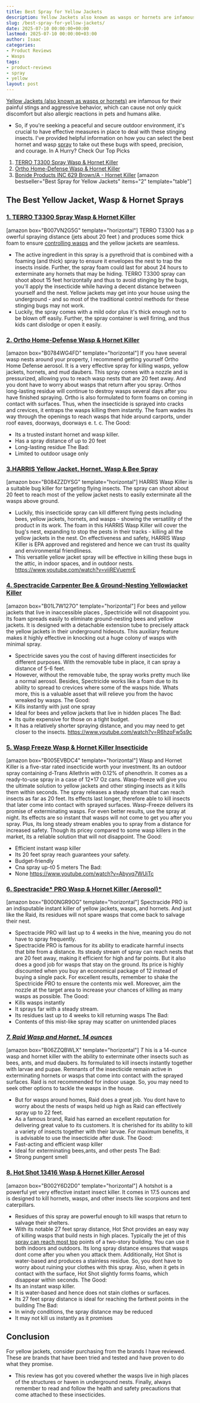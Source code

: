 ```yaml
---
title: Best Spray for Yellow Jackets
description: Yellow Jackets also known as wasps or hornets are infamous for their painful stings and aggressive behavior, which can cause not only quick discomfort but...
slug: /best-spray-for-yellow-jackets/
date: 2025-07-10 00:00:00+00:00
lastmod: 2025-07-10 00:00:00+03:00
author: Isaac
categories:
- Product Reviews
- Wasps
tags:
- product-reviews
- spray
- yellow
layout: post
---
```

[Yellow Jackets (also known as wasps or hornets)](http://entnemdept.ufl.edu/creatures/urban/occas/hornet_yellowjacket.htm)
are infamous for their painful stings and aggressive behavior, which can cause not only quick discomfort but also allergic reactions in pets and humans alike.
- So, if you're seeking a peaceful and secure outdoor environment, it's crucial to have effective measures in place to deal with these stinging insects.
I've provided helpful information on how you can select the best hornet and wasp [spray](https://pestpolicy.com/best-roach-spray/) to take out these bugs with speed, precision, and courage.
In A Hurry? Check Our Top Picks
1. [TERRO T3300 Spray Wasp & Hornet Killer](https://www.amazon.com/dp/B007VN2G5G/?tag=p-policy-20)
2. [Ortho Home-Defense Wasp & Hornet Killer](https://www.amazon.com/dp/B0784WG4FD/?tag=p-policy-20)
3. [Bonide Products INC 629 Brown/A - Hornet Killer](https://www.amazon.com/dp/B0055DNEI2/?tag=p-policy-20)
[amazon bestseller="Best Spray for Yellow Jackets" items="2" template="table"]
## The Best Yellow Jacket, Wasp & Hornet Sprays
### [1. TERRO T3300 Spray Wasp & Hornet Killer](https://www.amazon.com/dp/B007VN2G5G/?tag=p-policy-20)
[amazon box="B007VN2G5G" template="horizontal"]
TERRO T3300 has a p
owerful
spraying distance (jets about
20 feet
) and produces some thick foam to ensure
[controlling wasps](https://pestpolicy.com/best-wasp-spray/)
and the yellow jackets are seamless.
- The active ingredient in this spray is a pyrethroid that is combined with a foaming (and thick) spray to ensure it envelopes the nest to trap the insects inside. Further, the spray foam could last for about 24 hours to exterminate any hornets that may be hiding.
TERRO T3300 spray can shoot about 15 feet horizontally and thus to avoid stinging by the bugs, you'll apply the insecticide while having a decent distance between yourself and the nest.
Yellow jackets may get into your house using the underground - and so most of the traditional control methods for these stinging bugs may not work.
- Luckily, the spray comes with a mild odor plus it's thick enough not to be blown off easily. Further, the spray container is well firring, and thus kids cant dislodge or open it easily.
### [2. Ortho Home-Defense Wasp & Hornet Killer](https://www.amazon.com/dp/B0784WG4FD/?tag=p-policy-20)
[amazon box="B0784WG4FD" template="horizontal"]
If you have several wasp nests around your property, I recommend getting yourself
Ortho Home Defense
aerosol. It is a very effective spray for killing wasps, yellow jackets, hornets, and mud daubers.
This spray comes with a nozzle and is pressurized, allowing you to reach wasp nests that are 20 feet away.
And you dont have to worry about wasps that return after you spray. Orthos long-lasting residue will continue to destroy wasps several days after you have finished spraying.
Ortho is also formulated to form foams on coming in contact with surfaces. Thus, when the insecticide is sprayed into cracks and crevices, it entraps the wasps killing them instantly.
The foam wades its way through the openings to reach wasps that hide around carports, under roof eaves, doorways, doorways e. t. c.
The Good:
- Its a trusted instant hornet and wasp killer.
- Has a spray distance of up to 20 feet
- Long-lasting residue
The Bad:
- Limited to outdoor usage only
### [3.HARRIS Yellow Jacket, Hornet, Wasp & Bee Spray](https://www.amazon.com/dp/B084ZZDYSG/?tag=p-policy-20)
[amazon box="B084ZZDYSG" template="horizontal"]
HARRIS Wasp Killer is a suitable bug killer for targeting flying insects. The spray can shoot about 20 feet to reach most of the yellow jacket nests to easily exterminate all the wasps above ground.
- Luckily, this insecticide spray can kill different flying pests including bees, yellow jackets, hornets, and wasps - showing the versatility of the product in its work.
The foam in this HARRIS Wasp Killer will cover the bug's nest, expanding to stop the pests in their tracks - killing all the yellow jackets in the nest.
On effectiveness and safety, HARRIS Wasp Killer is EPA approved and registered and hence we can trust its quality and environmental friendliness.
- This versatile yellow jacket spray will be effective in killing these bugs in the attic, in indoor spaces, and in outdoor nests.
https://www.youtube.com/watch?v=viiREVuemrE
### [4. Spectracide Carpenter Bee & Ground-Nesting Yellowjacket Killer](https://www.amazon.com/dp/B01L7W127O/?tag=p-policy-20)
[amazon box="B01L7W127O" template="horizontal"]
For bees and yellow jackets that
live in inaccessible places
, Spectricide will not disappoint you. Its foam spreads easily to eliminate ground-nesting bees and yellow jackets.
It is designed with a detachable extension tube to precisely attack the yellow jackets in their underground hideouts.
This auxiliary feature makes it highly effective in knocking out a huge colony of wasps with minimal spray.
- Spectricide saves you the cost of having different insecticides for different purposes. With the removable tube in place, it can spray a distance of 5-6 feet.
- However, without the removable tube, the spray works pretty much like a normal aerosol.
Besides, Spectricide works like a foam due to its ability to spread to crevices where some of the wasps hide. Whats more, this is a valuable asset that will relieve you from the havoc wreaked by wasps.
The Good:
- Kills instantly with just one spray
- Ideal for bees and yellow jackets that live in hidden places
The Bad:
- Its quite expensive for those on a tight budget.
- It has a relatively shorter spraying distance, and you may need to get closer to the insects.
https://www.youtube.com/watch?v=R6hzoFw5s9c
### [5. Wasp Freeze Wasp & Hornet Killer Insecticide](https://www.amazon.com/dp/B005EVBDC4/?tag=p-policy-20)
[amazon box="B005EVBDC4" template="horizontal"]
Wasp and Hornet
Killer is a five-star rated insecticide
worth your investment. Its an outdoor spray containing d-Trans Allethrin with 0.12% of phenothrin. It comes as a ready-to-use spray in a case of 12*17 Oz cans.
Wasp-freeze will give you the ultimate solution to yellow jackets and other stinging insects as it kills them within seconds.
The spray releases a steady stream that can reach insects as far as 20 feet. Its effects last longer, therefore able to kill insects that later come into contact with sprayed surfaces.
Wasp-Freeze delivers its promise of exterminating wasps. For even better results, use the spray at night. Its effects are so instant that wasps will not come to get you after you spray.
Plus, its long steady stream enables you to spray
from a distance for increased safety. Though its pricey compared to some wasp killers in the market, its a reliable solution that will not disappoint.
The Good:
- Efficient instant wasp killer
- Its 20 feet spray reach guarantees your safety.
- Budget-friendly
- Cna spray up-t0 5 meters
The Bad:
- None
https://www.youtube.com/watch?v=Abyvq7WUiTc
### [6. Spectracide* PRO Wasp & Hornet Killer (Aerosol)*](https://www.amazon.com/dp/B000NGR9OG/?tag=p-policy-20)
[amazon box="B000NGR9OG" template="horizontal"]
Spectracide PRO is an indisputable instant killer of yellow jackets, wasps, and hornets. And just like the Raid, its residues will not spare wasps that come back to salvage their nest.
- Spectracide PRO will last up to 4 weeks in the hive, meaning you do not have to spray frequently.
- Spectracide PRO is famous for its ability to eradicate harmful insects that bite from a distance.
Its steady stream of spray can reach nests that are 20 feet away, making it efficient for high and far points. But it also does a good job for wasps that stay on the ground.
Its price is highly discounted when you buy an economical package of 12 instead of buying a single pack.
For excellent results, remember to shake the Spectricide PRO to ensure the contents mix well. Moreover, aim the nozzle at the target area to increase your chances of killing as many wasps as possible.
The Good:
- Kills wasps instantly
- It sprays far with a steady stream.
- Its residues last up to 4 weeks to kill returning wasps
The Bad:
- Contents of this mist-like spray may scatter on unintended places
### [*7. Raid Wasp and Hornet, 14 ounces*](https://www.amazon.com/dp/B06ZZQBWLX/?tag=p-policy-20)
[amazon box="B06ZZQBWLX" template="horizontal"]
*T*
his is a 14-ounce wasp and hornet killer with
the ability to exterminate other insects
such as bees, ants, and mud daubers.
Its formulated to
kill insects instantly together with larvae
and pupae.
Remnants of the insecticide remain
active in exterminating hornets or wasps that come
into contact with the sprayed surfaces.
Raid is not recommended for indoor usage. So, you may need to seek other options to tackle the wasps in the house.
- But for wasps around homes, Raid does a great job. You dont have to worry about the nests of wasps held up high as Raid can effectively spray up to 22 feet.
- As a famous brand, Raid has earned an excellent reputation for delivering great value to its customers.
It is cherished for its ability to kill a variety of insects together with their larvae. For maximum benefits, it is advisable to use the insecticide after dusk.
The Good:
- Fast-acting and efficient wasp killer
- Ideal for exterminating bees,ants, and other pests
The Bad:
- Strong pungent smell
### [8. Hot Shot 13416 Wasp & Hornet Killer Aerosol](https://www.amazon.com/dp/B002Y6D2D0/?tag=p-policy-20)
[amazon box="B002Y6D2D0" template="horizontal"]
A hotshot is a powerful yet very effective instant insect killer. It comes in 17.5 ounces and is designed to kill hornets, wasps, and other insects like scorpions and tent caterpillars.
- Residues of this spray are powerful enough to kill wasps that return to salvage their shelters.
- With its notable 27 feet spray distance, Hot Shot provides an easy way of killing wasps that build nests in high places.
Typically the jet of this
[spray can reach most top](https://pestpolicy.com/best-flea-spray-for-home/)
points of a two-story building. You can use it both indoors and outdoors.
Its long spray distance ensures that wasps dont come after you when you attack them.
Additionally, Hot Shot is water-based and produces a stainless residue. So, you dont have to worry about ruining your clothes with this spray.
Also, when it gets in contact with the surface, Hot Shot slightly forms foams, which disappear within seconds.
The Good:
- Its an instant wasp killer.
- It is water-based and hence does not stain clothes or surfaces.
- Its 27 feet spray distance is ideal for reaching the farthest points in the building
The Bad:
- In windy conditions, the spray distance may be reduced
- It may not kill us instantly as it promises
## Conclusion
For yellow jackets, consider purchasing from the brands I have reviewed. These are brands that have been tried and tested and have proven to do what they promise.
- This review has got you covered whether the wasps live in high places of the structures or haven in underground nests.
Finally, always remember to read and follow the health and safety precautions that come attached to these insecticides.